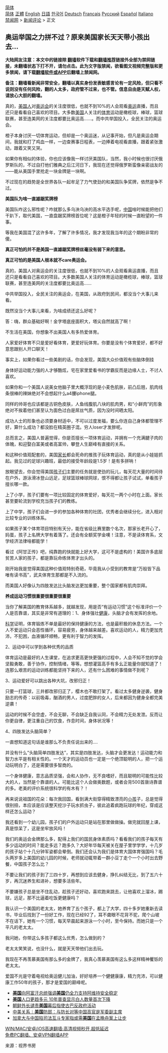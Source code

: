  <!-- 面包屑导航 --> <div class="breadcrumb"><!-- GTranslate: https://gtranslate.io/ -->  <div class="switcher notranslate">  <div class="selected">  <a href="#" onclick="return false;"> 简体</a>  </div>  <div class="option">  <a href="https://www.bannedbook.org" onclick="doGTranslate('zh-CN|zh-CN');jQuery('div.switcher div.selected a').html(jQuery(this).html());return false;" title="简体中文" class="nturl selected"> 简体</a>  <a href="https://www.bannedbook.org/zh-tw/" onclick="doGTranslate('zh-CN|zh-TW');jQuery('div.switcher div.selected a').html(jQuery(this).html());return false;" title="繁體中文" class="nturl"> 正體</a>  <a href="https://www.bannedbook.org/en/" onclick="doGTranslate('zh-CN|en');jQuery('div.switcher div.selected a').html(jQuery(this).html());return false;" title="English" class="nturl"> English</a>  <a href="https://www.bannedbook.org/ja/" onclick="doGTranslate('zh-CN|ja');jQuery('div.switcher div.selected a').html(jQuery(this).html());return false;" title="日本語" class="nturl"> 日語</a>  <a href="https://www.bannedbook.org/ko/" onclick="doGTranslate('zh-CN|ko');jQuery('div.switcher div.selected a').html(jQuery(this).html());return false;" title="한국어" class="nturl"> 한국어</a>  <a href="https://www.bannedbook.org/de/" onclick="doGTranslate('zh-CN|de');jQuery('div.switcher div.selected a').html(jQuery(this).html());return false;" title="Deutsch" class="nturl"> Deutsch</a>  <a href="https://www.bannedbook.org/fr/" onclick="doGTranslate('zh-CN|fr');jQuery('div.switcher div.selected a').html(jQuery(this).html());return false;" title="Français" class="nturl"> Français</a>  <a href="https://www.bannedbook.org/ru/" onclick="doGTranslate('zh-CN|ru');jQuery('div.switcher div.selected a').html(jQuery(this).html());return false;" title="Русский" class="nturl"> Русский</a>  <a href="https://www.bannedbook.org/es/" onclick="doGTranslate('zh-CN|es');jQuery('div.switcher div.selected a').html(jQuery(this).html());return false;" title="Español" class="nturl"> Español</a>  <a href="https://www.bannedbook.org/it/" onclick="doGTranslate('zh-CN|it');jQuery('div.switcher div.selected a').html(jQuery(this).html());return false;" title="Italiano" class="nturl"> Italiano</a>  </div>  </div>      <div class='breadcrumb-sub'><!-- Breadcrumb NavXT 6.3.0 --> <a href="https://www.bannedbook.org/" class="home">禁闻网</a> &gt; <a href="https://www.bannedbook.org/bnews/comments/" class="category">新闻评论</a> &gt; 正文</div></div><h2>奥运举国之力拼不过？原来美国家长天天带小孩出去…</h2> <p class="notice"><b>大陆网友注意：本文中的链接除 <a href="https://github.com/bannedbook/fanqiang" >翻墙</a>软件下载和<a href="https://github.com/killgcd/justmysocks/blob/master/README.md">翻墙推荐</a>链接外全部为禁网链接，未翻墙状态下打不开，请勿点击。此为文字版禁闻，欲看图文视频完整版和更多禁闻，请下载<a href="https://github.com/bannedbook/fanqiang">翻墙软件或APP</a>后翻墙上禁闻网。</p><p>备注：翻墙看新闻非常安全，翻墙以真实身份发表敏感言论有一定风险，但只看不说则没有任何风险，翻的人太多，政府管不过来，也不管。信息自由是天赋人权，请放心大胆的翻墙。</b></p>  <div class="entry"> <p id="summary">真的，<a href="https://www.bannedbook.org/bnews/tag/%E7%BE%8E%E5%9B%BD%E4%BA%BA/" class="st_tag internal_tag" rel="tag" title="标签 美国人 下的日志">美国人</a>对<a href="https://www.bannedbook.org/bnews/tag/%E5%A5%A5%E8%BF%90%E4%BC%9A/" class="st_tag internal_tag" rel="tag" title="标签 奥运会 下的日志">奥运会</a>的关注度很低，也就不到10%的人会观看<a href="https://www.bannedbook.org/bnews/tag/%e5%a5%a5%e8%bf%90/" class="st_tag internal_tag" rel="tag" title="标签 奥运 下的日志">奥运</a>直播，而且还只是看看自己喜欢的项目。大多数<a href="https://www.bannedbook.org/bnews/tag/%e7%be%8e%e5%9b%bd/" class="st_tag internal_tag" rel="tag" title="标签 美国 下的日志">美国</a>人关注的<a href="https://www.bannedbook.org/bnews/tag/%e4%bd%93%e8%82%b2/" class="st_tag internal_tag" rel="tag" title="标签 体育 下的日志">体育</a>运动是橄榄球，棒球，篮球联赛，甚至连美网的关注度都要比奥运高……。而中共举国投入，全民关注的奥运会。</p> <p>橙子本身讨厌一切体育运动，但却是一个奥运迷，从记事开始，但凡是奥运会期间，我就和打了鸡血一样，一边查赛事日程表，一边捧着电视看直播，跟着紧张激动，跟着又笑又哭。</p> <p>如果你有相似的体验，你也应该像我一样讨厌美国队，当然，我小时候也很讨厌俄罗斯队的，不过自打他们雅典之后江河日下，我现在还觉得俄罗斯蛮像亲密战友的——能从美国手里抢走一块金牌是一块啊。</p> <p>不过现在的趋势是全世界各队一起牟足了力气使劲的和美国队争奖牌，依然是争不过。</p> <p><strong>美国队为啥一直雄踞奖牌榜</strong></p> <p>美国队咋这么邪性呢？咋就那么多乌泱乌泱的高水平选手呢，<span class='wp_keywordlink_affiliate'><a href="https://www.bannedbook.org/" title="中国" target="_blank">中国</a></span>啥时候能把他们干趴下，取代美国，一直盘踞奖牌榜首位呢？这是橙子年轻的时候一直盼望的一件事。</p> <p>等我在美国混了这许多年，了解了许多情况，我才发现我当年的这个期盼非常的傻。</p> <p><strong>真正可怕的并不是美国一直雄踞奖牌榜丝毫没有弱下来的意思。</strong></p> <p><strong>真正可怕的是美国人根本就不care奥运会。</strong></p> <p>真的，美国人对奥运会的关注度很低，也就不到10%的人会观看奥运直播，而且还只是看看自己喜欢的项目。大多数美国人关注的体育运动是橄榄球，棒球，篮球联赛，甚至连美网的关注度都要比奥运高……</p> <p>中共举国投入，全民关注的奥运会，在美国，从政府到民间，都没当个大事儿来看。</p> <p>既然没当个大事儿来看，为啥成绩还这么好呢？</p> <p>答：嗨，群众基础好啊！金字塔底座面积大，塔尖自然就高了啊！</p>  <p>不生活在美国，你想象不出美国人有多热爱体育。</p> <p>人家爱好体育不只是爱好看体育，更爱好玩体育。你要是没有个体育爱好，都不好意思跟别人开口聊天！</p> <p>事实上，如果你看过一些美剧的话，你会发现，美国大众价值观有些脑体倒挂</p> <p>身体好运动能力强的人才够酷炫，宅在家里爱看书的学霸反而是边缘人士，不讨人喜欢。</p> <p>如果你和一个美国人说美女他脑子里大概浮现的是小麦色肌肤，前凸后翘，肌肉线条很棒的辣妹绝对不会想起什么a4腰iphone腿。</p> <p>同样的帅哥也应该都是古铜色皮肤，人鱼线腹肌八块的肌肉男，和“小鲜肉”的形象绝对不挨着他们甚至认为面色过白是屌丝气质，因为没时间晒太阳。</p> <p>成功人士的形象也必须要身材适中，不可以过度发福，要么你连自己身体都管理不好，算什么成功？都没脸在精英圈子混。穷人loser才发胖呢。</p> <p>总而言之，美国人普遍觉得，你是否擅长一项体育运动，并拥有一个充满腱子肉的体魄，和迎娶白富美或者高富帅，攀登人生巅峰有直接的关系。</p> <p>和这种价值观配套的，美国<a href="https://www.bannedbook.org/bnews/tag/%E5%AE%B6%E9%95%BF/" class="st_tag internal_tag" rel="tag" title="标签 家长 下的日志">家长</a>都会死命的推孩子玩体育运动，真的是从小娃娃抓起。我见过的足球兴趣班，最低的接受年龄段是1.5岁！是有多拼呐！</p> <p>放眼望去，你会觉得美国<a href="https://www.bannedbook.org/bnews/tag/%E5%AD%A9%E5%AD%90%E4%BB%AC/" class="st_tag internal_tag" rel="tag" title="标签 孩子们 下的日志">孩子们</a>主要的任务就是使劲的玩儿，每天花大量的时间待在户外，游泳滑冰登山远足，足球篮球棒球网球，恨不得都让孩子试试，单看孩子擅长哪一款。</p> <p>上了小学，孩子们要有一项比较固定的体育爱好，每天花一两个小时在上面。家长甚至要轮流到学校充当孩子们的教练。</p> <p>上了中学，孩子们会进一步的参加各种体育的社团，优秀者会继续分化，进入相对比较专业的训练体系。</p> <p>如果孩子某个体育项目特别有天分，能在省级比赛里数个名次，那家长老开心了，妈蛋，孩子上名牌大学有着落了。还会有全额奖学金噢！注意，不是读体育系，文学经济法律啥都能学！</p>  <p>看过《阿甘正传》吧，纯靠跑的快就能上好大学，这可不是虚构的！美国许多底层贫苦人家的孩子，都是靠玩命练体育才出头的。</p> <p>刚开始我是觉得美国这种价值观特别奇葩，毕竟我从小受到的教育是“万般皆下品唯有读书高”，武夫体育生那都是不入流的。</p> <p>而美国人好像认为四肢发达比头脑发达更加重要，整个国家都有肌肉崇拜。</p> <p><strong>养成运动习惯很重要很重要很重要</strong></p> <p>当你了解美国的教育体系越多，就越发现，用是否“有运动习惯”这个标准评价一个人是否靠谱，其实是非常有道理的：1、身体强壮<a href="https://www.bannedbook.org/bnews/tag/%e5%81%a5%e5%ba%b7/" class="st_tag internal_tag" rel="tag" title="标签 健康 下的日志">健康</a>，头脑才会有发挥的余地。</p> <p><span class='wp_keywordlink'><a href="https://www.bannedbook.org/forum11/topic309.html" title="禁片：“科学”的棍子" target="_blank">科学</a></span>证明，体育锻炼不单是最好的保持健康的方法，也是最积极的休息方法。一个人不爱运动只会恶性循环，容易疲劳，身体越来越差。喜欢运动的人，精力更加充沛，不犯困，血液循环顺畅，更有利于智力的发挥。</p> <p>2、运动中可以学到各种优秀的品质</p> <p>体育运动是最好的人生课堂，在追求更高更快更强的过程中，人会不知不觉的学会坚毅勇敢，善于协作，控制情绪，等等。想想灌篮高手有多幺正能量你就知道了！连那么艰苦的运动训练都能坚持下来的人，还有什么困难的事情做不到呢？</p> <p>3、运动爱好可以跳出各种大坑，改邪归正！</p> <p>只要一打篮球，三井都改邪归正了，樱木也不敢打架了。看过太多健身逆袭，健身励志的传奇：以前吸毒，酗酒的男人，过度肥胖的女人，后来都因为健身全都完美逆袭！</p> <p>运动的时候不会空虚，不会无聊，不会缺乏自我认同，不会精力无处发泄。反而让你更自律，更注重自己的饮食，作息时间，身体状况等！</p> <p>4、四肢发达头脑简单？</p> <p>一直想知道这句话是谁那么不负责任说出来的&#8230;.</p>  <p>并没有什么“头脑简单四肢发达”，其实是四肢发达，头脑才会更发达！运动能力和智力水平是有相关性的。一个天才的运动员也一定是一个绝顶聪明的人，把一个运动玩明白了，还是需要很多智商的。</p> <p>一个身体健康，意志品质坚强，会和人协作，无不良嗜好，而且聪明的可能性比较大的人，当然是个靠谱的人。可能比这个人会做奥数题，或者会背500首唐诗靠谱的多。老美的评价系统很科学的有木有？！</p> <p>再来说说祖国的花朵：每次我回国，看到满大街穿得精致漂亮的<a href="https://www.bannedbook.org/bnews/tag/%e5%b0%8f%e5%ad%a9/" class="st_tag internal_tag" rel="tag" title="标签 小孩 下的日志">小孩</a>子，总是觉得很别扭，本应该是应该整天挖沙子玩水抓虫子，彼此追着疯跑玩球的年纪，穿成这样还怎么运动？</p> <p>我还看到一个幼儿园，孩子们的户外运动只是站在那里做做操。做完就回屋上课，真是惊呆了，这是坐牢放风吗！</p> <p>我们的奥运会金牌那么多，配得上我们的国民身体素质吗？看看我们的孩子每天有多少运动的时间？能走多远？跑多久？大好年华每天被关在屋子里学学学，十几岁的孩子站个十几分钟军姿都会晕倒。我们还会认为我们是体育大国体育强国吗？毛头两岁多上美国的幼儿园的时候，老师就动辄带着一群小豆丁走个一个小时出去野餐，中国孩子怎么比？</p> <p>不要让我们的孩子到了三四十岁，再想到应该去健身，挣扎纠结无比，到了五六十岁，再沉迷养生和进补，想要多活些年。</p> <p>不要嫌孩子总是坐不住乱动，趁孩子还好动，喜欢跑来跳去，让他喜欢上溜冰，踢球，远足，那不比逼着吃饭更健康吗？</p> <p>我认识一个美国的老太太，她养育了五个孩子，都上了大学，四十多岁她重新去读书，毕业后找到了一份好工作，现在已经92了，耳不聋眼不花背不驼，爬个山坡不在话下，她有一个习惯，每天早晨起来游泳一个小时，至今保持。而她只是一个平凡的老太太。</p> <p>我问她，你带这么多孩子都这么优秀，怎么做到的？</p> <p>老太太笑笑说，也没什么，就是天天带他们出去玩。</p> <p>我现在不再羡慕美国有那么多的金牌了，我真心羡慕美国有这么多这样精神矍铄的老太太。</p> <p>爱国不光是守着电视给奥运健儿加油，好好培养一个健健康康，精力充沛，可以健康工作50年的孩子，那才是爱国的巅峰呢。</p> <ul class='op-related-articles' title='相关阅读'> <li><a href='https://www.bannedbook.org/bnews/baitai/20210813/1605805.html' target='_blank'><b>美国</b>向阿富汗总统强调<b>美国</b>仍全力支持阿维持安全稳定</a></li> <li><a href='https://www.bannedbook.org/bnews/baitai/20210813/1605802.html' target='_blank'><b>美国</b>人口更趋多元 10年普查显示白人数量首次下降</a></li> <li><a href='https://www.bannedbook.org/bnews/baitai/20210813/1605800.html' target='_blank'>朝鲜外长谴责<b>美国</b>幕后指使古巴反政府活动</a></li> <li><a href='https://www.bannedbook.org/bnews/baitai/20210813/1605784.html' target='_blank'>中美关系︱<b>美国</b>防部：与防长对等中国高官是军委副主席</a></li> <li><a href='https://www.bannedbook.org/bnews/baitai/20210813/1605774.html' target='_blank'>加拿大与中国陷司法互斗专家指或需<b>美国</b>在孟晚舟案上让步</a></li> </ul> <p class="texttj"> <a href="https://github.com/bannedbook/fanqiang/wiki/V2ray%E6%9C%BA%E5%9C%BA" target="_blank">WIN/MAC/安卓/iOS高速翻墙:高清视频秒开,超低延迟</a><br/> <a href="https://github.com/bannedbook/fanqiang/wiki/%E7%A6%81%E9%97%BB%E7%BD%91%E5%AE%89%E5%8D%93%E7%BF%BB%E5%A2%99%E6%96%B0%E9%97%BBAPP" target="_blank">免费PC翻墙、安卓VPN翻墙APP</a></p> <p> 来源：视界书房 </p><a name='sharetosocial'></a>  <div style="margin-bottom:5px;padding-bottom:5px;clear:both"> <div id="archive-pix-1" class="banner-ads"> <!-- AuctionX Display platform tag START --> <div id="26318x728x90x621x_ADSLOT2" clicktrack="%%CLICK_URL_ESC%%"></div> <!-- AuctionX Display platform tag END --> </div> <div id="archive-pix-2" class="banner-ads"> <!-- AuctionX Display platform tag START --> <div id="26315x300x250x621x_ADSLOT2" clicktrack="%%CLICK_URL_ESC%%"></div> <!-- AuctionX Display platform tag END --> </div> </div>  <div id="archive-pix-1" class="banner-ads"> <!-- AuctionX Display platform tag START --> <div id="26318x728x90x621x_ADSLOT3" clicktrack="%%CLICK_URL_ESC%%"></div> <!-- AuctionX Display platform tag END --> </div> </div><!--END ENTRY--> 